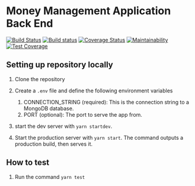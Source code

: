 # Money Management Application Back End

[![Build Status](https://app.travis-ci.com/Jam-Money-Management/back-end.svg?branch=main)](https://app.travis-ci.com/Jam-Money-Management/back-end)
[![Build status](https://ci.appveyor.com/api/projects/status/cyjcfcwpvufhbpw4/branch/main?svg=true)](https://ci.appveyor.com/project/marcolagos/back-end/branch/main)
[![Coverage Status](https://coveralls.io/repos/github/Jam-Money-Management/back-end/badge.svg?branch=main)](https://coveralls.io/github/Jam-Money-Management/back-end?branch=main)
[![Maintainability](https://api.codeclimate.com/v1/badges/f45e5c8c6f45b75ec899/maintainability)](https://codeclimate.com/github/Jam-Money-Management/back-end/maintainability)
[![Test Coverage](https://api.codeclimate.com/v1/badges/f45e5c8c6f45b75ec899/test_coverage)](https://codeclimate.com/github/Jam-Money-Management/back-end/test_coverage)

## Setting up repository locally

1. Clone the repository
1. Create a `.env` file and define the following environment variables
  
    1. CONNECTION_STRING (required): This is the connection string to a MongoDB database.
    1. PORT (optional): The port to serve the app from.

1. start the dev server with `yarn startdev`.
1. Start the production server with `yarn start`. The command outputs a production build, then serves it.

## How to test

1. Run the command `yarn test`
